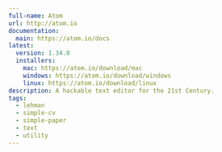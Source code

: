 ```yaml
---
full-name: Atom
url: http://atom.io
documentation: 
  main: https://atom.io/docs
latest:
  version: 1.34.0
  installers:
    mac: https://atom.io/download/mac
    windows: https://atom.io/download/windows
    linux: https://atom.io/download/linux
description: A hackable text editor for the 21st Century.
tags:
  - lehman
  - simple-cv
  - simple-paper
  - text
  - utility
---
```


